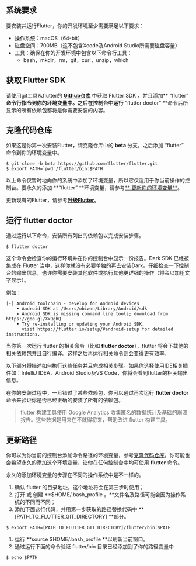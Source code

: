 ## 系统要求

要安装并运行Flutter，你的开发环境至少需要满足以下要求：

* 操作系统：macOS（64-bit）
* 磁盘空间：700MB（这不包含Xcode及Android Studio所需要磁盘容量）
* 工具：确保在你的开发环境中包含以下命令行工具：
  * bash，mkdir，rm，git，curl，unzip，which

## 获取 Flutter SDK

请使用git工具从flutter的 [**Github仓库**](https://github.com/flutter/flutter.git) 中获取 Flutter SDK ，并且添加** “flutter” **命令行指令到你的环境变量中。之后在控制台中运行** “flutter doctor” **命令后所显示的所有依赖包都将是你需要安装的内容。

## 克隆代码仓库

如果这是你第一次安装Flutter，请克隆仓库中的 **beta** 分支，之后添加 “flutter” 命令到你的环境变量中。

    $ git clone -b beta https://github.com/flutter/flutter.git
    $ export PATH=`pwd`/flutter/bin:$PATH

以上命令仅暂时地向你的系统中添加了环境变量，所以它仅适用于你当前操作的控制台。要永久的添加 **“flutter” **环境变量，请参考[** 更新你的环境变量**](#更新路径)。

更新现有的Flutter，请参考[**升级Flutter**](https://flutter.io/upgrading/)**。**

## 运行 flutter doctor

通过运行以下命令，安装所有列出的依赖包以完成安装步骤。

```
$ flutter doctor
```

这个命令会检查你的运行环境并在你的控制台中显示一份报告。Dark SDK 已经被集成在 Flutter 当中，这样你就没有必要单独的再去安装Dark。仔细检查一下控制台的输出信息，也许你需要安装其他软件或执行其他更详细的操作（将会以加粗文字显示）。

例如：

```
[-] Android toolchain - develop for Android devices
    • Android SDK at /Users/obiwan/Library/Android/sdk
    ✗ Android SDK is missing command line tools; download from https://goo.gl/XxQghQ
    • Try re-installing or updating your Android SDK,
      visit https://flutter.io/setup/#android-setup for detailed instructions.
```

当你第一次运行 flutter 的相关命令（比如 **flutter doctor**），flutter 将会下载他的相关依赖包并且自行编译。这样之后再运行相关命令则会变得更有效率。

以下部分将描述如何执行这些任务并且完成相关步骤。如果你选择使用IDE相关插件如：IntelliJ IDEA、Android Studio及VS Code，你将会看到flutter的相关输出信息。

在你的安装过程中，一旦错过了某些依赖包，你可以通过再次运行 **flutter doctor** 命令来验证你是否已经正确的安装了所有的依赖包。

> flutter 构建工具使用 Google Analytics 收集匿名的数据统计及基础的崩溃报告。这些数据是用来在不就得将来，帮助改进 flutter 构建工具。

## 更新路径

你可以为你当前的控制台添加命令路径的环境变量，参考[克隆代码仓库](#克隆代码仓库)。你可能也会希望永久的添加这个环境变量，让你在任何控制台中均可使用 **flutter** 命令。

永久的添加环境变量的步骤在不同的操作系统中是不一样的。

1. 确认 flutter 的目录地址，这个地址将会在第三步时使用；
2. 打开 或 创建 **$HOME/.bash\_profile 。**文件名及路径可能会因为操作系统的不同而不同；
3. 添加下面这行代码，并用第一步获取的路径替换代码中 **\[PATH\_TO\_FLUTTER\_GIT\_DIRECTORY\] **部分。

```
$ export PATH=[PATH_TO_FLUTTER_GIT_DIRECTORY]/flutter/bin:$PATH
```

1. 运行 **source $HOME/.bash\_profile **以刷新当前窗口。
2. 通过运行下面的命令验证 flutter/bin 目录已经添加到了你的路径变量中

```
$ echo $PATH
```



